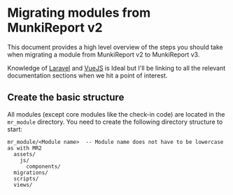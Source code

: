 # Migrating modules from MunkiReport v2

This document provides a high level overview of the steps you should take when migrating a module from MunkiReport v2
to MunkiReport v3.

Knowledge of [Laravel](https://laravel.com) and [VueJS](https://vuejs.org) is Ideal but I'll be linking to all the 
relevant documentation sections when we hit a point of interest.

## Create the basic structure

All modules (except core modules like the check-in code) are located in the `mr_module` directory.
You need to create the following directory structure to start:

    mr_module/<Module name>  -- Module name does not have to be lowercase as with MR2
      assets/
        js/
          components/
      migrations/
      scripts/
      views/
      




